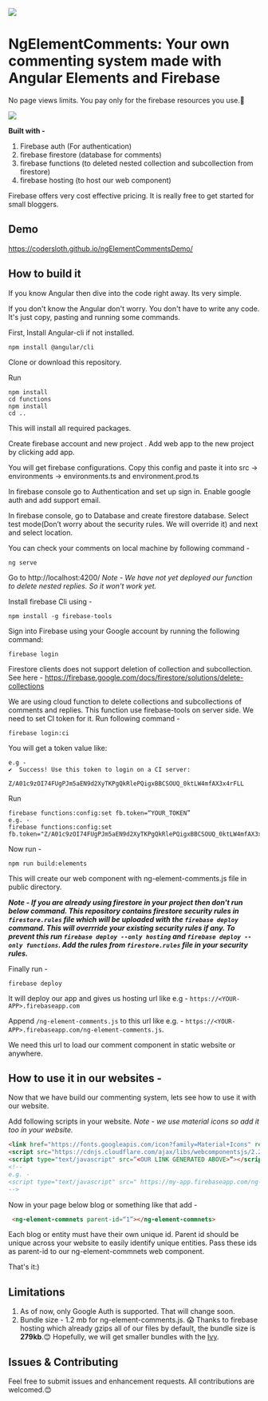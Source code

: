 ![](https://firebasestorage.googleapis.com/v0/b/element-comments-demo.appspot.com/o/ngElementsComments2.png?alt=media&token=cba69781-3377-4e66-bd12-a95b9fad9a04)
# NgElementComments:  Your own commenting system made with Angular Elements and Firebase

No page views limits. You pay only for the firebase resources you use.🤩

![](https://firebasestorage.googleapis.com/v0/b/element-comments-demo.appspot.com/o/Screenshot%202019-11-11%20at%209.55.10%20PM.png?alt=media&token=2ef0212c-0a4e-44ff-bca2-e2905d55b543)

**Built with -**
1. Firebase auth (For authentication)
2. firebase firestore (database for comments)
3. firebase functions (to deleted nested collection and subcollection from firestore)
4. firebase hosting (to host our web component)

Firebase offers very cost effective pricing. It is really free to get started for small bloggers.

## Demo 
https://codersloth.github.io/ngElementCommentsDemo/

## How to build it 
If you know Angular then dive into the code right away. Its very simple.

If you don't know the Angular don't worry. You don't have to write any code. It's just copy, pasting and running some commands.

First, Install Angular-cli if not installed.
```
npm install @angular/cli
```
Clone or download this repository.

Run 
```
npm install
cd functions 
npm install
cd ..
```
  This will install all required packages.

Create firebase account and new project . Add web app to the new project by clicking add app. 

You will get firebase configurations. Copy this config and paste it into src -> environments -> environments.ts and environment.prod.ts

In firebase console go to Authentication and set up sign in. Enable google auth and add support email.

In firebase console, go to Database and create firestore database. Select test mode(Don’t worry about the security rules. We will override it) and next and select location. 

You can check your comments on local machine by following command - 
```
ng serve
```
Go to http://localhost:4200/ 
*Note - We have not yet deployed our function to delete nested replies. So it won't work yet.*

Install firebase Cli using - 
```
npm install -g firebase-tools
```

Sign into Firebase using your Google account by running the following command:
```
firebase login
```
Firestore clients does not support deletion of collection and subcollection. See here - https://firebase.google.com/docs/firestore/solutions/delete-collections

We are using cloud function to delete collections and subcollections of comments and replies. This function use firebase-tools on server side. We need to set CI token for it. Run following command - 
 ```
 firebase login:ci
 ```
You will get a token value like:
```
e.g - 
✔  Success! Use this token to login on a CI server:

Z/A01c9zOI74FUgPJm5aEN9d2XyTKPgQkRlePQigxBBCSOUQ_0ktLW4mfAX3x4rFLL
```
Run 
```
firebase functions:config:set fb.token=“YOUR_TOKEN”
e.g. - 
firebase functions:config:set fb.token="Z/A01c9zOI74FUgPJm5aEN9d2XyTKPgQkRlePQigxBBCSOUQ_0ktLW4mfAX3x4rFLL"
```

Now run - 
```
npm run build:elements
```
This will create our web component with ng-element-comments.js file in public directory. 

***Note - If you are already using firestore in your project then don't run below command. This repository contains firestore security rules in `firestore.rules` file which will be uploaded with the `firebase deploy` command. This will overrride your existing security rules if any. To prevent this run `firebase deploy --only hosting` and `firebase deploy --only functions`. Add the rules from `firestore.rules` file in your security rules.***

Finally run - 
```
firebase deploy
```
It will deploy our app and gives us hosting url like e.g - `https://<YOUR-APP>.firebaseapp.com`

Append `/ng-element-comments.js` to this url like e.g.  - 
  `https://<YOUR-APP>.firebaseapp.com/ng-element-comments.js`.

We need this url to load our comment component in static website or anywhere. 

## How to use it in our websites - 
Now that we have build our commenting system, lets see how to use it with our website.

Add following scripts in your website. 
*Note - we use material icons so add it too in your website.*

```html
<link href="https://fonts.googleapis.com/icon?family=Material+Icons" rel="stylesheet">
<script src="https://cdnjs.cloudflare.com/ajax/libs/webcomponentsjs/2.2.10/custom-elements-es5-adapter.js"></script>
<script type="text/javascript" src=“<OUR LINK GENERATED ABOVE>“></script>
<!--
e.g. - 
<script type="text/javascript" src=" https://my-app.firebaseapp.com/ng-element-comments.js "></script> 
-->
```
Now in your page below blog or something like that add -

```html
 <ng-element-commnets parent-id=“1”></ng-element-commnets>
```
Each blog or entity must have their own unique id. Parent id should be unique across your website to easily identify unique entities. Pass these ids as parent-id to our ng-element-commnets web component. 

That's it:)

## Limitations 
1. As of now, only Google Auth is supported. That will change soon.
2. Bundle size - 1.2 mb for ng-element-comments.js. 😱 Thanks to firebase hosting which already gzips all of our files by default, the bundle size is **279kb**.😊 Hopefully, we will get smaller bundles with the [Ivy](https://blog.angular.io/a-plan-for-version-8-0-and-ivy-b3318dfc19f7). 

## Issues & Contributing
Feel free to submit issues and enhancement requests. All contributions are welcomed.😊















